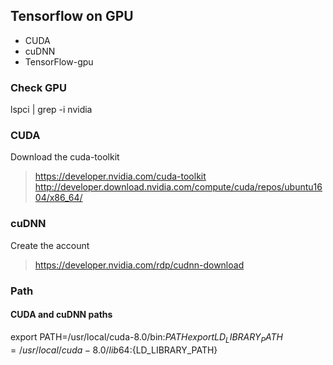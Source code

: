 ## Tensorflow on GPU

- CUDA
- cuDNN
- TensorFlow-gpu


### Check GPU
lspci | grep -i nvidia

### CUDA
Download the cuda-toolkit
> https://developer.nvidia.com/cuda-toolkit
> http://developer.download.nvidia.com/compute/cuda/repos/ubuntu1604/x86_64/

### cuDNN
Create the account
> https://developer.nvidia.com/rdp/cudnn-download


### Path
#### CUDA and cuDNN paths
export PATH=/usr/local/cuda-8.0/bin:${PATH}  
export LD_LIBRARY_PATH=/usr/local/cuda-8.0/lib64:${LD_LIBRARY_PATH}
